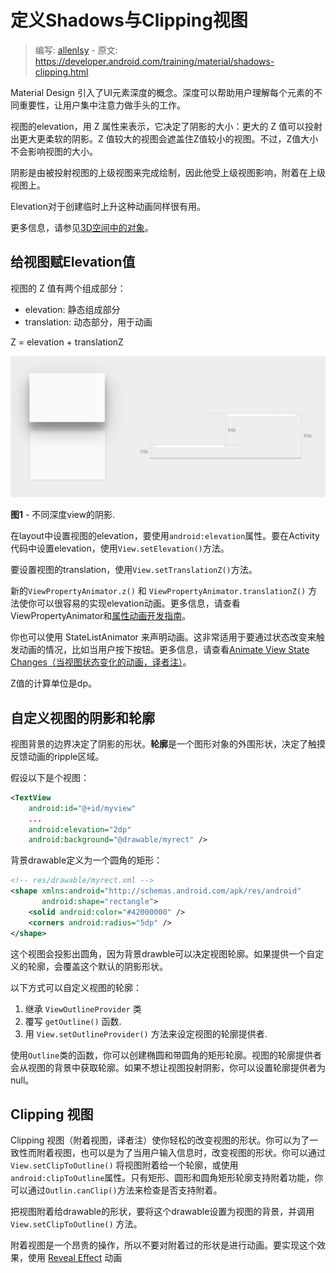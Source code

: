# 定义Shadows与Clipping视图

> 编写: [allenlsy](https://github.com/allenlsy) - 原文: <https://developer.android.com/training/material/shadows-clipping.html>

Material Design 引入了UI元素深度的概念。深度可以帮助用户理解每个元素的不同重要性，让用户集中注意力做手头的工作。

视图的elevation，用 Z 属性来表示，它决定了阴影的大小：更大的 Z 值可以投射出更大更柔软的阴影。Z 值较大的视图会遮盖住Z值较小的视图。不过，Z值大小不会影响视图的大小。

阴影是由被投射视图的上级视图来完成绘制，因此他受上级视图影响，附着在上级视图上。

Elevation对于创建临时上升这种动画同样很有用。

更多信息，请参见[3D空间中的对象](http://www.google.com/design/spec/what-is-material/objects-in-3d-space.html)。

## 给视图赋Elevation值

视图的 Z 值有两个组成部分：

* elevation: 静态组成部分
* translation: 动态部分，用于动画

Z = elevation + translationZ

![](shadows-depth.png)

**图1** - 不同深度view的阴影.

在layout中设置视图的elevation，要使用`android:elevation`属性。要在Activity代码中设置elevation，使用`View.setElevation()`方法。

要设置视图的translation，使用`View.setTranslationZ()`方法。

新的`ViewPropertyAnimator.z()` 和 `ViewPropertyAnimator.translationZ()` 方法使你可以很容易的实现elevation动画。更多信息，请查看ViewPropertyAnimator和[属性动画开发指南](https://developer.android.com/guide/topics/graphics/prop-animation.html)。

你也可以使用 StateListAnimator 来声明动画。这非常适用于要通过状态改变来触发动画的情况，比如当用户按下按钮。更多信息，请查看[Animate View State Changes（当视图状态变化的动画，译者注）](https://developer.android.com/training/material/animations.html#ViewState)。

Z值的计算单位是dp。

## 自定义视图的阴影和轮廓

视图背景的边界决定了阴影的形状。**轮廓**是一个图形对象的外围形状，决定了触摸反馈动画的ripple区域。

假设以下是个视图：

```xml
<TextView
    android:id="@+id/myview"
    ...
    android:elevation="2dp"
    android:background="@drawable/myrect" />
```

背景drawable定义为一个圆角的矩形：

```xml
<!-- res/drawable/myrect.xml -->
<shape xmlns:android="http://schemas.android.com/apk/res/android"
       android:shape="rectangle">
    <solid android:color="#42000000" />
    <corners android:radius="5dp" />
</shape>
```

这个视图会投影出圆角，因为背景drawble可以决定视图轮廓。如果提供一个自定义的轮廓，会覆盖这个默认的阴影形状。

以下方式可以自定义视图的轮廓：

1. 继承 `ViewOutlineProvider` 类
2. 覆写 `getOutline()` 函数.
3. 用 `View.setOutlineProvider()` 方法来设定视图的轮廓提供者.

使用`Outline`类的函数，你可以创建椭圆和带圆角的矩形轮廓。视图的轮廓提供者会从视图的背景中获取轮廓。如果不想让视图投射阴影，你可以设置轮廓提供者为 null。

## Clipping 视图

Clipping 视图（附着视图，译者注）使你轻松的改变视图的形状。你可以为了一致性而附着视图，也可以是为了当用户输入信息时，改变视图的形状。你可以通过`View.setClipToOutline()` 将视图附着给一个轮廓，或使用`android:clipToOutline`属性。只有矩形、圆形和圆角矩形轮廓支持附着功能，你可以通过`Outlin.canClip()`方法来检查是否支持附着。

把视图附着给drawable的形状，要将这个drawable设置为视图的背景，并调用`View.setClipToOutline()` 方法。

附着视图是一个昂贵的操作，所以不要对附着过的形状是进行动画。要实现这个效果，使用 [Reveal Effect](https://developer.android.com/training/material/animations.html#Reveal) 动画
